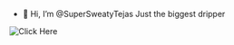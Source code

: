 - 👋 Hi, I’m @SuperSweatyTejas
Just the biggest dripper

![Click Here](https://github-readme-stats.vercel.app/api?username=SuperSweatyTejas&show_icons=true&theme=onedark)

